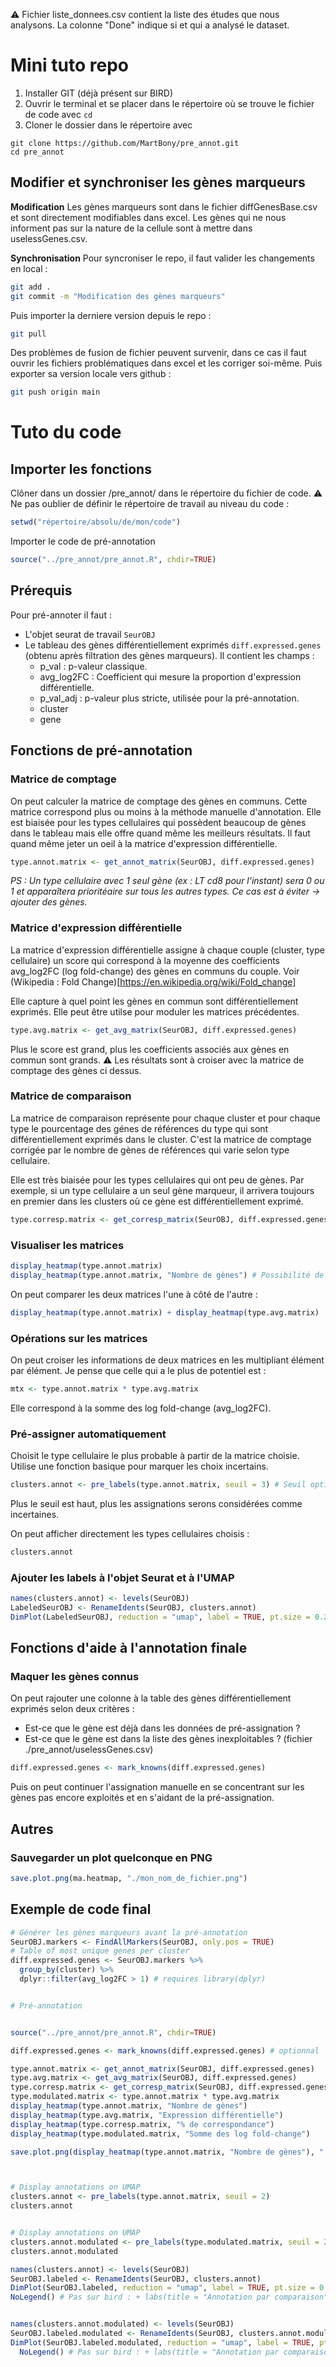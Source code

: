 ⚠️ Fichier liste_donnees.csv contient la liste des études que nous analysons. La colonne "Done" indique si et qui a analysé le dataset.

# Mini tuto repo
1) Installer GIT (déjà présent sur BIRD)
2) Ouvrir le terminal et se placer dans le répertoire où se trouve le fichier de code avec `cd`
3) Cloner le dossier dans le répertoire avec
```
git clone https://github.com/MartBony/pre_annot.git
cd pre_annot
```

## Modifier et synchroniser les gènes marqueurs
**Modification**
Les gènes marqueurs sont dans le fichier diffGenesBase.csv et sont directement modifiables dans excel.
Les gènes qui ne nous informent pas sur la nature de la cellule sont à mettre dans uselessGenes.csv.

**Synchronisation**
Pour syncroniser le repo, il faut valider les changements en local :
```Bash
git add .
git commit -m "Modification des gènes marqueurs"
```
Puis importer la derniere version depuis le repo :
```Bash
git pull
```
Des problèmes de fusion de fichier peuvent survenir, dans ce cas il faut ouvrir les fichiers problématiques dans excel et les corriger soi-même.
Puis exporter sa version locale vers github :
```Bash
git push origin main
```

# Tuto du code
## Importer les fonctions

Clôner dans un dossier /pre_annot/ dans le répertoire du fichier de code.
⚠️ Ne pas oublier de définir le répertoire de travail au niveau du code :
```R
setwd("répertoire/absolu/de/mon/code")
```

Importer le code de pré-annotation
```R
source("../pre_annot/pre_annot.R", chdir=TRUE)
```

## Prérequis

Pour pré-annoter il faut :
- L'objet seurat de travail `SeurOBJ`
- Le tableau des gènes différentiellement exprimés `diff.expressed.genes` (obtenu après filtration des gènes marqueurs). Il contient les champs :
	- p_val : p-valeur classique.
	- avg_log2FC : Coefficient qui mesure la proportion d'expression différentielle.
	- p_val_adj : p-valeur plus stricte, utilisée pour la pré-annotation.
	- cluster
	- gene

## Fonctions de pré-annotation

### Matrice de comptage
On peut calculer la matrice de comptage des gènes en communs. Cette matrice correspond plus ou moins à la méthode manuelle d'annotation. Elle est biaisée pour les types cellulaires qui possèdent beaucoup de gènes dans le tableau mais elle offre quand même les meilleurs résultats. Il faut quand même jeter un oeil à la matrice d'expression différentielle.

```R
type.annot.matrix <- get_annot_matrix(SeurOBJ, diff.expressed.genes)
```

*PS : Un type cellulaire avec 1 seul gène (ex : LT cd8 pour l'instant) sera 0 ou 1 et apparaîtera prioritéaire sur tous les autres types. Ce cas est à éviter $\to$ ajouter des gènes.*

### Matrice d'expression différentielle
La matrice d'expression différentielle assigne à chaque couple (cluster, type cellulaire) un score qui correspond à la moyenne des coefficients avg_log2FC (log fold-change) des gènes en communs du couple. Voir (Wikipedia : Fold Change)[https://en.wikipedia.org/wiki/Fold_change]

Elle capture à quel point les gènes en commun sont différentiellement exprimés. Elle peut être utilse pour moduler les matrices précédentes.

```R
type.avg.matrix <- get_avg_matrix(SeurOBJ, diff.expressed.genes)
```

Plus le score est grand, plus les coefficients associés aux gènes en commun sont grands.
⚠️ Les résultats sont à croiser avec la matrice de comptage des gènes ci dessus.


### Matrice de comparaison
La matrice de comparaison représente pour chaque cluster et pour chaque type le pourcentage des génes de références du type qui sont différentiellement exprimés dans le cluster. C'est la matrice de comptage corrigée par le nombre de gènes de références qui varie selon type cellulaire. 

Elle est très biaisée pour les types cellulaires qui ont peu de gènes. Par exemple, si un type cellulaire a un seul gène marqueur, il arrivera toujours en premier dans les clusters où ce gène est différentiellement exprimé.

```R
type.corresp.matrix <- get_corresp_matrix(SeurOBJ, diff.expressed.genes)
```

### Visualiser les matrices
```R
display_heatmap(type.annot.matrix)
display_heatmap(type.annot.matrix, "Nombre de gènes") # Possibilité de mettre un titre
```

On peut comparer les deux matrices l'une à côté de l'autre :
```R
display_heatmap(type.annot.matrix) + display_heatmap(type.avg.matrix)
```

### Opérations sur les matrices
On peut croiser les informations de deux matrices en les multipliant élément par élément.
Je pense que celle qui a le plus de potentiel est :
```r
mtx <- type.annot.matrix * type.avg.matrix
```

Elle correspond à la somme des log fold-change (avg_log2FC).


### Pré-assigner automatiquement

Choisit le type cellulaire le plus probable à partir de la matrice choisie. Utilise une fonction basique pour marquer les choix incertains.
```R
clusters.annot <- pre_labels(type.annot.matrix, seuil = 3) # Seuil optionnel
```

Plus le seuil est haut, plus les assignations serons considérées comme incertaines.

On peut afficher directement les types cellulaires choisis :
```R
clusters.annot
```

### Ajouter les labels à l'objet Seurat et à l'UMAP
```R
names(clusters.annot) <- levels(SeurOBJ)
LabeledSeurOBJ <- RenameIdents(SeurOBJ, clusters.annot)
DimPlot(LabeledSeurOBJ, reduction = "umap", label = TRUE, pt.size = 0.25) + NoLegend()
```


## Fonctions d'aide à l'annotation finale

### Maquer les gènes connus

On peut rajouter une colonne à la table des gènes différentiellement exprimés selon deux critères : 
- Est-ce que le gène est déjà dans les données de pré-assignation ?
- Est-ce que le gène est dans la liste des gènes inexploitables ? (fichier ./pre_annot/uselessGenes.csv)

```R
diff.expressed.genes <- mark_knowns(diff.expressed.genes)
```

Puis on peut continuer l'assignation manuelle en se concentrant sur les gènes pas encore exploités et en s'aidant de la pré-assignation.


## Autres
### Sauvegarder un plot quelconque en PNG
```R
save.plot.png(ma.heatmap, "./mon_nom_de_fichier.png")
```


## Exemple de code final
```R
# Générer les gènes marqueurs avant la pré-annotation
SeurOBJ.markers <- FindAllMarkers(SeurOBJ, only.pos = TRUE)
# Table of most unique genes per cluster
diff.expressed.genes <- SeurOBJ.markers %>%
  group_by(cluster) %>%
  dplyr::filter(avg_log2FC > 1) # requires library(dplyr)


# Pré-annotation


source("../pre_annot/pre_annot.R", chdir=TRUE)

diff.expressed.genes <- mark_knowns(diff.expressed.genes) # optionnal 

type.annot.matrix <- get_annot_matrix(SeurOBJ, diff.expressed.genes)
type.avg.matrix <- get_avg_matrix(SeurOBJ, diff.expressed.genes)
type.corresp.matrix <- get_corresp_matrix(SeurOBJ, diff.expressed.genes)
type.modulated.matrix <- type.annot.matrix * type.avg.matrix
display_heatmap(type.annot.matrix, "Nombre de gènes")
display_heatmap(type.avg.matrix, "Expression différentielle")
display_heatmap(type.corresp.matrix, "% de correspondance")
display_heatmap(type.modulated.matrix, "Somme des log fold-change")

save.plot.png(display_heatmap(type.annot.matrix, "Nombre de gènes"), "./gene_count_matrix.png")



# Display annotations on UMAP
clusters.annot <- pre_labels(type.annot.matrix, seuil = 2)
clusters.annot


# Display annotations on UMAP
clusters.annot.modulated <- pre_labels(type.modulated.matrix, seuil = 2)
clusters.annot.modulated

names(clusters.annot) <- levels(SeurOBJ)
SeurOBJ.labeled <- RenameIdents(SeurOBJ, clusters.annot)
DimPlot(SeurOBJ.labeled, reduction = "umap", label = TRUE, pt.size = 0.25) + 
NoLegend() # Pas sur bird : + labs(title = "Annotation par comparaison")


names(clusters.annot.modulated) <- levels(SeurOBJ)
SeurOBJ.labeled.modulated <- RenameIdents(SeurOBJ, clusters.annot.modulated)
DimPlot(SeurOBJ.labeled.modulated, reduction = "umap", label = TRUE, pt.size = 0.25) + 
  NoLegend() # Pas sur bird : + labs(title = "Annotation par comparaison et expression")

```
